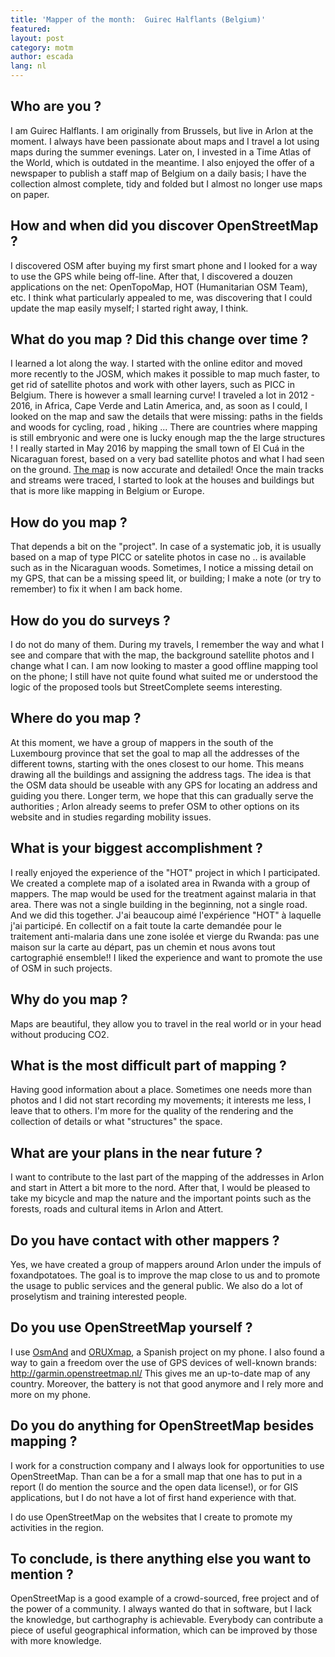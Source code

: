 ```yaml
---
title: 'Mapper of the month:  Guirec Halflants (Belgium)'
featured: 
layout: post
category: motm
author: escada
lang: nl
---
```


## Who are you ?
I am Guirec Halflants. I am originally from Brussels, but live in Arlon at the moment.
I always have been passionate about maps and I travel a lot using maps during the summer evenings. Later on, I invested in a Time Atlas of the World, which is outdated in the meantime. I also enjoyed the offer of a newspaper to publish  a staff map of Belgium on a daily basis; I have the collection almost complete, tidy and folded but I almost no longer use maps on paper.

## How and when did you discover OpenStreetMap ?
I discovered OSM after buying my first smart phone and I looked for a way to use the GPS while being off-line. After that, I discovered a douzen applications on the net: OpenTopoMap, HOT (Humanitarian OSM Team), etc.
I think what particularly appealed to me,  was discovering that I could update the map easily myself; I started right away, I think.

## What do you map ? Did this change over time ?

I learned a lot along the way. I started with the online editor and moved more recently to the JOSM, which makes it possible to map much faster, to get rid of satellite photos and work with other layers, such as PICC in Belgium. There is however a small learning curve!
I traveled a lot in 2012 - 2016, in Africa, Cape Verde and Latin America, and, as soon as I could, I looked on the map and saw the details that were missing: paths in the fields and woods for cycling, road , hiking ... There are countries where mapping is still embryonic and were one is lucky enough map the the large structures !
I  really started in May 2016 by mapping the small town of El Cuá in the Nicaraguan forest, based on a very bad satellite photos and what I had seen on the ground. [The map](https://osm.org/go/YQ8CDu28--?m=) is now accurate and detailed!
Once the main tracks and streams were traced, I started to look at the houses and buildings but that is more like mapping in Belgium or Europe.

## How do you map ?
That depends a bit on the "project". In case of a systematic job, it is usually based on a map of type PICC or satelite photos  in case no .. is available such as in the Nicaraguan woods.
Sometimes, I notice a missing detail on my GPS, that can be a missing speed lit, or building; I make a note (or try to remember) to fix it when I am back home.

## How do you do surveys ?

I do not do many of them. During my travels, I remember the way and what I see and compare that with the map, the background satellite photos and I change what I can.
I am now looking to master a good offline mapping tool on the phone; I still have not quite found what suited me or understood the logic of the proposed tools but StreetComplete seems interesting.

## Where do you map ?
At this moment, we have a group of mappers in the south of the Luxembourg province that set the goal to map all the addresses of the different towns, starting with the ones closest to our home. This means drawing all the buildings and assigning the address tags. The idea is that the OSM data should be useable with any GPS for locating an address and guiding you there.
Longer term, we hope that this can gradually serve the authorities ; Arlon already seems to prefer OSM to other options on its website and in studies regarding  mobility issues.

## What is your biggest accomplishment ?
I really enjoyed the experience of the "HOT" project in which I participated. We created a complete map of a isolated area in Rwanda with a group of mappers. The map would be used for the treatment against malaria in that area. There was not a single building in the beginning, not a single road. And we did this together.
J'ai beaucoup aimé l'expérience "HOT" à laquelle j'ai participé. En collectif on a fait toute la carte demandée pour le traitement anti-malaria dans une zone isolée et vierge du Rwanda: pas une maison sur la carte au départ, pas un chemin et nous avons tout cartographié ensemble!! I liked the experience and want to promote the use of OSM in such projects.

## Why do you map ?
Maps are beautiful, they allow you to travel in the real world or in your head without producing CO2.

## What is the most difficult part of mapping ?
Having good information about a place. Sometimes one needs more than photos and I did not start recording my movements; it interests me less, I leave that to others. I'm more for the quality of the rendering and the collection of details or what "structures" the space.

## What are your plans in the near future ?
I want to contribute to the last part of the mapping of the addresses in Arlon and start in Attert a bit more to the nord.
After that, I would be pleased to take my bicycle and map the nature and the important points such as the forests, roads and cultural items in Arlon and Attert.

## Do you have contact with other mappers ?
Yes, we have created a group of mappers around Arlon under the impuls of foxandpotatoes. The goal is to improve the map close to us and to promote the usage to public services and the general public. We also do a lot of proselytism and training interested people.

## Do you use OpenStreetMap yourself ?
I use [OsmAnd](https://osmand.net/) and [ORUXmap](https://www.oruxmaps.com/cs/es/), a Spanish project on my phone.
I also found a way to gain a freedom over the use of GPS devices of well-known brands: http://garmin.openstreetmap.nl/
This gives me an up-to-date map of any country. Moreover, the battery is not that good anymore and I rely more and more on my phone.

## Do you do anything for OpenStreetMap besides mapping ?
I work for a construction company and I always look for opportunities to use OpenStreetMap. Than can be a for a small map that one has to put in a report (I do mention the source and the open data license!), or for GIS applications, but I do not have a lot of first hand experience with that.

I do use OpenStreetMap on the websites that I create to promote my activities in the region.

## To conclude, is there anything else you want to mention ?
OpenStreetMap is a good example of a crowd-sourced, free project and of the power of a community. I always wanted do that in software, but I lack the knowledge, but carthography is achievable. Everybody can contribute a piece of useful geographical information, which can be improved by those with more knowledge.
